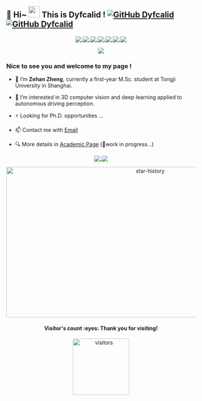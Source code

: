 ## 👋 Hi~ <img src="https://emojis.slackmojis.com/emojis/images/1531849430/4246/blob-sunglasses.gif?1531849430" width="30"/> This is Dyfcalid ! [![GitHub Dyfcalid](https://img.shields.io/github/stars/dyfcalid?affiliations=OWNER%2CCOLLABORATOR&style=social)](https://github.com/dyfcalid) [![GitHub Dyfcalid](https://img.shields.io/github/followers/dyfcalid?label=followers&style=social)](https://github.com/dyfcalid)


  	

<p align="center">
<a href="https://github.com/dyfcalid">
  <img align="center" src="https://badges.strrl.dev/years/dyfcalid?style=flat-square&color=red&logo=github">
</a>
<a href="https://github.com/dyfcalid?tab=repositories">
  <img align="center" src="https://badges.strrl.dev/repos/dyfcalid?style=flat-square&color=red&logo=github">
</a>
<a href="https://github.com/dyfcalid">
  <img align="center" src="https://badges.strrl.dev/commits/monthly/dyfcalid?style=flat-square&color=red&logo=github">
</a>  
<a href="https://github.com/dyfcalid">
  <img align="center" src="https://img.shields.io/badge/Python-FFD43B?style=for-the-badge&logo=python&logoColor=blue">
</a>  
<a href="https://github.com/dyfcalid">
  <img align="center" src="https://img.shields.io/badge/Linux-FCC624?style=for-the-badge&logo=linux&logoColor=black">
</a>  
<a href="https://github.com/dyfcalid">
  <img align="center" src="https://img.shields.io/badge/PyTorch-EE4C2C?style=for-the-badge&logo=pytorch&logoColor=white">
</a> 
<a href="https://scholar.google.com/citations?view_op=list_works&hl=en&user=Pig6X6MAAAAJ">
  <img align="center" src="https://img.shields.io/badge/Google_Scholar-4285F4?style=for-the-badge&logo=google-scholar&logoColor=white">
</a> 
</p>



<p align="center">
  <a href="https://github.com/dyfcalid">
    <img src="https://readme-typing-svg.demolab.com/?lines=Dive%20deep%20and%20keep%20moving%20on;Always%20learning%20new%20things&font=Fira%20Code&center=true&width=440&height=45&color=blue&vCenter=true&pause=1000&size=22" />
  </a>
</p>

<!-- <a href="https://github.com/dyfcalid">
  <img align="right" src="https://quotes-github-readme.vercel.app/api?type=vertical&theme=light" width="200"/>
</a> -->



<h3 align="left"> Nice to see you and welcome to my page !</h3> 


- 🔭 I’m **Zehan Zheng**, currently a first-year M.Sc. student at Tongji University in Shanghai.  

- 🌱 I’m interested in 3D computer vision and deep learning applied to autonomous driving perception.

- ⚡ Looking for Ph.D. opportunities ...

- 📫 Contact me with [Email](mailto:zhengzehan@tongji.edu.cn)  

- 🔍 More details in [Academic Page](https://dyfcalid.github.io/) (🚧work in progress...)
  

<p align="center">  
<a href="https://github.com/dyfcalid">
  <img align="center" src="https://github-readme-stats.vercel.app/api?username=dyfcalid&include_all_commits=true&show_icons=true&bg_color=30,e96443,904e95&title_color=fff&text_color=fff&hide=prs" />
</a>
<a href="https://github.com/dyfcalid">
  <img align="center" src="https://github-readme-stats.vercel.app/api/top-langs/?username=dyfcalid&layout=compact&langs_count=4" />
</a>
</p>


<p align="center">  
<a href="https://github.com/dyfcalid">
  <img  align="center" src="https://api.star-history.com/svg?repos=dyfcalid/CameraCalibration,dyfcalid/STM32-car-MPU6050-Bluetooth-Ultrasonic,OpenPerceptionX/PersFormer_3DLane&type=Date" alt="star-history" width="750" height="400"/>
</a>
</p>


<h4 align="center"> Visitor's count :eyes: Thank you for visiting!</h4>  

<p align="center">
<a href="https://github.com/dyfcalid">
  <img align="center" src="https://steins-gate-visitor-count.greenhandatsjtu.repl.co/{dyfcalid}" alt="visitors" height="150"/>
</a>
</p>

